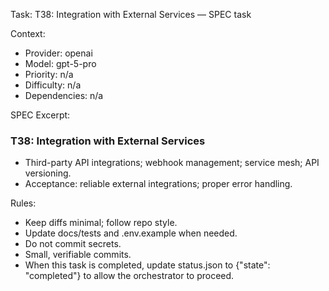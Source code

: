 Task: T38: Integration with External Services — SPEC task

Context:
- Provider: openai
- Model: gpt-5-pro
- Priority: n/a
- Difficulty: n/a
- Dependencies: n/a

SPEC Excerpt:

### T38: Integration with External Services
- Third-party API integrations; webhook management; service mesh; API versioning.
- Acceptance: reliable external integrations; proper error handling.

Rules:
- Keep diffs minimal; follow repo style.
- Update docs/tests and .env.example when needed.
- Do not commit secrets.
- Small, verifiable commits.
- When this task is completed, update status.json to {"state": "completed"} to allow the orchestrator to proceed.
